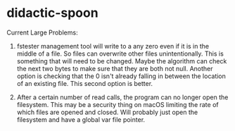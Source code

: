 # didactic-spoon

Current Large Problems:

1) fstester management tool will write to a any zero even if it is in the middle of a file. So files can overwrite other files unintentionally. This is something that will need to be changed. Maybe the algorithm can check the next two bytes to make sure that they are both not null. Another option is checking that the 0 isn't already falling in between the location of an existing file. This second option is better.

2) After a certain number of read calls, the program can no longer open the filesystem. This may be a security thing on macOS limiting the rate of which files are opened and closed. Will probably just open the filesystem and have a global var file pointer.